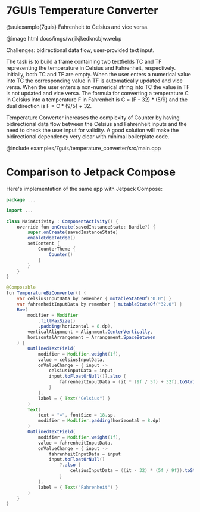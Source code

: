 # 7GUIs Temperature Converter

@auiexample{7guis}
Fahrenheit to Celsius and vice versa.

@image html docs/imgs/wrjikjkedkncbjw.webp

Challenges: bidirectional data flow, user-provided text input.

The task is to build a frame containing two textfields TC and TF representing the temperature in Celsius and Fahrenheit,
respectively. Initially, both TC and TF are empty. When the user enters a numerical value into TC the corresponding
value in TF is automatically updated and vice versa. When the user enters a non-numerical string into TC the value in TF
is not updated and vice versa. The formula for converting a temperature C in Celsius into a temperature F in Fahrenheit
is C = (F - 32) * (5/9) and the dual direction is F = C * (9/5) + 32.

Temperature Converter increases the complexity of Counter by having bidirectional data flow between the Celsius and
Fahrenheit inputs and the need to check the user input for validity. A good solution will make the bidirectional
dependency very clear with minimal boilerplate code.

@include examples/7guis/temperature_converter/src/main.cpp

# Comparison to Jetpack Compose

Here's implementation of the same app with Jetpack Compose:

```java
package ...

import ...

class MainActivity : ComponentActivity() {
    override fun onCreate(savedInstanceState: Bundle?) {
        super.onCreate(savedInstanceState)
        enableEdgeToEdge()
        setContent {
            CounterTheme {
                Counter()
            }
        }
    }
}

@Composable
fun TemperatureBiConverter() {
    var celsiusInputData by remember { mutableStateOf("0.0") }
    var fahrenheitInputData by remember { mutableStateOf("32.0") }
    Row(
        modifier = Modifier
            .fillMaxSize()
            .padding(horizontal = 8.dp),
        verticalAlignment = Alignment.CenterVertically,
        horizontalArrangement = Arrangement.SpaceBetween
    ) {
        OutlinedTextField(
            modifier = Modifier.weight(1f),
            value = celsiusInputData,
            onValueChange = { input ->
                celsiusInputData = input
                input.toFloatOrNull()?.also {
                    fahrenheitInputData = (it * (9f / 5f) + 32f).toString()
                }
            },
            label = { Text("Celsius") }
        )
        Text(
            text = "=", fontSize = 18.sp,
            modifier = Modifier.padding(horizontal = 8.dp)
        )
        OutlinedTextField(
            modifier = Modifier.weight(1f),
            value = fahrenheitInputData,
            onValueChange = { input ->
                fahrenheitInputData = input
                input.toFloatOrNull()
                    ?.also {
                        celsiusInputData = ((it - 32) * (5f / 9f)).toString()
                    }
            },
            label = { Text("Fahrenheit") }
        )
    }
}
```
